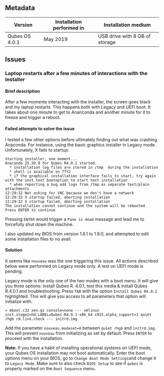 ## Metadata

| Version        | Installation performed in | Installation medium            |
|----------------|---------------------------|--------------------------------|
| Qubes OS 4.0.1 | May 2019                  | USB drive with 8 GB of storage |

## Issues

### Laptop restarts after a few minutes of interactions with the installer

#### Brief description

After a few moments interacting with the installer, the screen goes black and my laptop restarts. This happens both with Legacy and UEFI boot. It takes about one minute to get to Ananconda and another minute for it to freeze and trigger a reboot.

#### Failed attempts to solve the issue

I tested a few other options before ultimately finding out what was crashing Anaconda. For instance, using the basic graphics installer in Legacy mode. Unfortunately, X fails to startup:
```
Starting installer, one moment...
Anaconda 25.20.9 for Qubes R4.0.1 started.
  * installation log files are stored in /tmp  during the installation
  * shell is available on TTY2
  * if the graphical installation interface fails to start, try again with the inst.text bootoption to start text installation
  * when reporting a bug add logs from /tmp as separate text/plain attachments
12:29:32 Not asking for VNC because we don't have a network
12:29:32 X startup failed, aborting installation
12:29:32 X startup failed, aborting installation
The installation cannot continue and the system will be rebooted
Press ENTER to continue
  ```
Pressing `ENTER` would trigger a `Pane is dead` message and lead me to forcefully shut down the machine.

I also updated my BIOS from version 1.8.1 to 1.9.0, and attempted to edit some installation files to no avail.

#### Solution

It seems like `nouveau` was the one triggering this issue. All actions described below were performed on Legacy mode only. A test on UEFI mode is pending.

Legacy mode is the only one of the two modes with a boot menu. It will give you three options: Install Qubes R. 4.0.1, test this media & install Qubes R.4.0.1 and troubleshooting. Press `TAB` with the option `Install Qubes R4.0.1` highlighted. This will give you access to all parameters that option will initialize with:

`> mboot.c32 xen.gz console=none --- vmlinuz inst.stage2=hd:LABEL=Qubes-R4.0.1-x86_64 i915.alpha_support=1 quiet rhgb rd.live.check --- initrd.img`

Add the parameter `nouveau.modeset=0` between `quiet rhgb` and `initrd.img`. This will prevent `nouveau` from initializing as set by default. Press `ENTER` to proceed with the installation.

**Note:** If you have a habit of installing operational systems on UEFI mode, your Qubes OS installation may not boot automatically. Enter the boot options menu on your BIOS, go to `Change Boot Mode Settings`and change it to `Legacy Mode`. Make sure to also check `BIOS Setup` to see if `qubes` is properly marked on the `Boot Sequence` menu.
